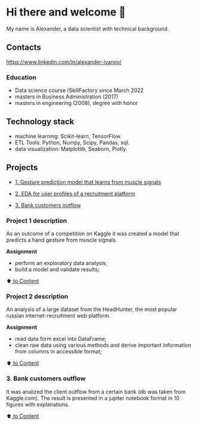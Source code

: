 # Hi there and welcome 👋

My name is Alexander, a data scientist with technical background.

## Contacts
https://www.linkedin.com/in/alexander-ivanov/

### Education


* Data science course /SkillFactory since March 2022
* <i class="fa-regular fa-diploma"></i> masters in Business Administration (2017)
* <i class="fa-regular fa-diploma"></i> masters in engineering (2008), degree with honor

## Technology stack

* machine learning: Scikit-learn, TensorFlow. 
* ETL Tools: Python, Numpy, Scipy, Pandas, sql. 
* data visualization: Matplotlib, Seaborn, Plotly.


## Projects

* [1. Gesture prediction model that learns from muscle signals](https://github.com/Alex1iv/Motorica_3)

* [2. EDA for user profiles of a recruitment platform](https://github.com/Alex1iv/sf_data_sci/tree/main/4.%20Headhunter's%20test%20db%20analalysis)

* [3. Bank customers outflow](https://github.com/Alex1iv/sf_data_sci/blob/main/Project_1/Bank_clients.ipynb)


### Project 1 description
As an outcome of a competition on Kaggle it was created a model that predicts a hand gesture  from muscle signals.

**Assignment**
- perform an exploratory data analysis;
- build a model and validate results;

:arrow_up:[ to Сontent](README.md#Content)

 
### Project 2 description
An analysis of a large dataset from the HeadHunter, the most popular russian internet-recruitment web platform. 

**Assignment**
- read data form excel into DataFrame;
- clean raw data using various methods and derive important information from columns in accessible format;

:arrow_up:[ to Сontent](README.md#Content)


### 3. Bank customers outflow
It was analized the client outflow from a certain bank (db was taken from Kaggle.com). The result is presented in a jupiter notebook format in 10 figures with explanations.

:arrow_up:[ to Сontent](README.md#Content)